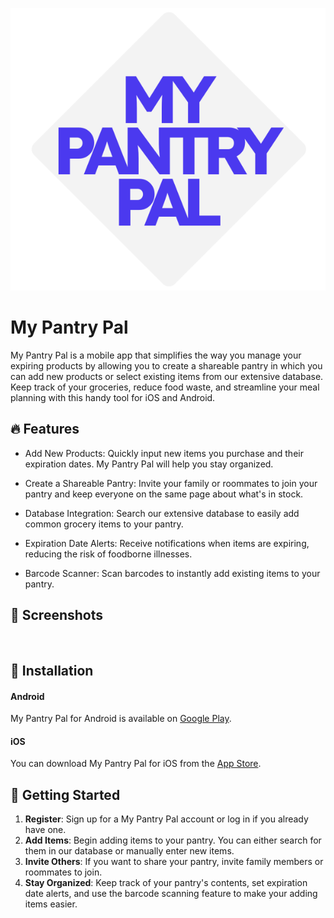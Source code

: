 ![](assets/images/mypantrypallogo.svg)
# My Pantry Pal 

My Pantry Pal is a mobile app that simplifies the way you manage your expiring products by allowing you to create a shareable pantry in which you can add new products or select existing items from our extensive database. Keep track of your groceries, reduce food waste, and streamline your meal planning with this handy tool for iOS and Android.

## 🔥 Features

* Add New Products: Quickly input new items you purchase and their expiration dates. My Pantry Pal will help you stay organized.

* Create a Shareable Pantry: Invite your family or roommates to join your pantry and keep everyone on the same page about what's in stock.

* Database Integration: Search our extensive database to easily add common grocery items to your pantry.

* Expiration Date Alerts: Receive notifications when items are expiring, reducing the risk of foodborne illnesses.

* Barcode Scanner: Scan barcodes to instantly add existing items to your pantry.

## 📸 Screenshots
![]()
## 📲 Installation
#### Android
My Pantry Pal for Android is available on [Google Play]().

#### iOS
You can download My Pantry Pal for iOS from the [App Store]().

## 👟 Getting Started
1. **Register**: Sign up for a My Pantry Pal account or log in if you already have one.
2. **Add Items**: Begin adding items to your pantry. You can either search for them in our database or manually enter new items.
3. **Invite Others**: If you want to share your pantry, invite family members or roommates to join.
4. **Stay Organized**: Keep track of your pantry's contents, set expiration date alerts, and use the barcode scanning feature to make your adding items easier.
